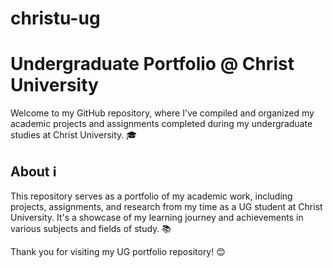 # christu-ug
# Undergraduate Portfolio @ Christ University

Welcome to my GitHub repository, where I've compiled and organized my academic projects and assignments completed during my undergraduate studies at Christ University. 🎓

## About ℹ️

This repository serves as a portfolio of my academic work, including projects, assignments, and research from my time as a UG student at Christ University. It's a showcase of my learning journey and achievements in various subjects and fields of study. 📚

Thank you for visiting my UG portfolio repository! 😊
